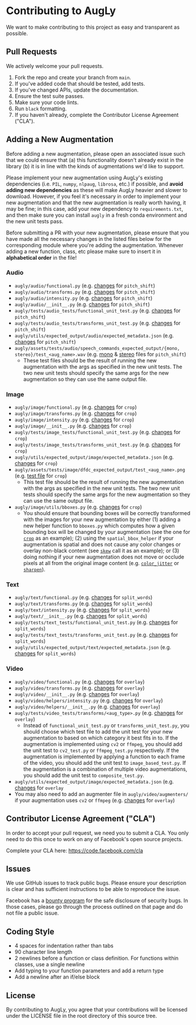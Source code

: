 # Contributing to AugLy
We want to make contributing to this project as easy and transparent as
possible.

## Pull Requests
We actively welcome your pull requests.

1. Fork the repo and create your branch from `main`.
2. If you've added code that should be tested, add tests.
3. If you've changed APIs, update the documentation.
4. Ensure the test suite passes.
5. Make sure your code lints.
6. Run `black` formatting.
7. If you haven't already, complete the Contributor License Agreement ("CLA").

## Adding a New Augmentation

Before adding a new augmentation, please open an associated issue such that we could ensure that (a) this functionality doesn't already exist in the library (b) it is in line with the kinds of augmentations we'd like to support.

Please implement your new augmentation using AugLy's existing dependencies (i.e. `PIL`, `numpy`, `nlpaug`, `librosa`, etc.) if possible, and **avoid adding new dependencies** as these will make AugLy heavier and slower to download. However, if you feel it's necessary in order to implement your new augmentation and that the new augmentation is really worth having, it may be fine; in this case, add your new dependency to `requirements.txt`, and then make sure you can install `augly` in a fresh conda environment and the new unit tests pass.

Before submitting a PR with your new augmentation, please ensure that you have made all the necessary changes in the listed files below for the corresponding module where you're adding the augmentation. Whenever adding a new function, class, etc please make sure to insert it in **alphabetical order** in the file!

### Audio
- `augly/audio/functional.py` (e.g. [changes](https://github.com/facebookresearch/AugLy/blob/main/augly/audio/functional.py#L929-L981) for `pitch_shift`)
- `augly/audio/transforms.py` (e.g. [changes](https://github.com/facebookresearch/AugLy/blob/main/augly/audio/transforms.py#L687-L716) for `pitch_shift`)
- `augly/audio/intensity.py` (e.g. [changes](https://github.com/facebookresearch/AugLy/blob/main/augly/audio/intensity.py#L142-L145) for `pitch_shift`)
- `augly/audio/__init__.py` (e.g. [changes](https://github.com/facebookresearch/AugLy/blob/main/augly/audio/__init__.py#L24) for `pitch_shift`)
- `augly/tests/audio_tests/functional_unit_test.py` (e.g. [changes](https://github.com/facebookresearch/AugLy/blob/main/augly/tests/audio_tests/functional_unit_test.py#L61-L62) for `pitch_shift`)
- `augly/tests/audio_tests/transforms_unit_test.py` (e.g. [changes](https://github.com/facebookresearch/AugLy/blob/main/augly/tests/audio_tests/transforms_unit_test.py#L125-L126) for `pitch_shift`)
- `augly/utils/expected_output/audio/expected_metadata.json` (e.g. [changes](https://github.com/facebookresearch/AugLy/blob/main/augly/utils/expected_output/audio_tests/expected_metadata.json#L515-L540) for `pitch_shift`)
- `augly/assets/tests/audio/speech_commands_expected_output/{mono, stereo}/test_<aug_name>.wav` (e.g. [mono](https://github.com/facebookresearch/AugLy/blob/main/augly/assets/tests/audio/speech_commands_expected_output/mono/test_pitch_shift.wav) & [stereo](https://github.com/facebookresearch/AugLy/blob/main/augly/assets/tests/audio/speech_commands_expected_output/stereo/test_pitch_shift.wav) files for `pitch_shift`)
  - These test files should be the result of running the new augmentation with the args as specified in the new unit tests. The two new unit tests should specify the same args for the new augmentation so they can use the same output file.

### Image
- `augly/image/functional.py` (e.g. [changes](https://github.com/facebookresearch/AugLy/blob/main/augly/image/functional.py#L568-L638) for `crop`)
- `augly/image/transforms.py` (e.g. [changes](https://github.com/facebookresearch/AugLy/blob/main/augly/image/transforms.py#L666-L729) for `crop`)
- `augly/image/intensity.py` (e.g. [changes](https://github.com/facebookresearch/AugLy/blob/main/augly/image/intensity.py#L103-L104) for `crop`)
- `augly/image/__init__.py` (e.g. [changes](https://github.com/facebookresearch/AugLy/blob/main/augly/image/__init__.py#L19) for `crop`)
- `augly/tests/image_tests/functional_unit_test.py` (e.g. [changes](https://github.com/facebookresearch/AugLy/blob/main/augly/tests/image_tests/functional_unit_test.py#L44-L45) for `crop`)
- `augly/tests/image_tests/transforms_unit_test.py` (e.g. [changes](https://github.com/facebookresearch/AugLy/blob/main/augly/tests/image_tests/transforms_unit_test.py#L81-L82) for `crop`)
- `augly/utils/expected_output/image/expected_metadata.json` (e.g. [changes](https://github.com/facebookresearch/AugLy/blob/main/augly/utils/expected_output/image_tests/expected_metadata.json#L192-L209) for `crop`)
- `augly/assets/tests/image/dfdc_expected_output/test_<aug_name>.png` (e.g. [test file](https://github.com/facebookresearch/AugLy/blob/main/augly/assets/tests/image/dfdc_expected_output/test_crop.png) for `crop`)
  - This test file should be the result of running the new augmentation with the args as specified in the new unit tests. The two new unit tests should specify the same args for the new augmentation so they can use the same output file.
- `augly/image/utils/bboxes.py` (e.g. [changes](https://github.com/facebookresearch/AugLy/blob/main/augly/image/utils/bboxes.py#L16-L31) for `crop`)
  - You should ensure that bounding boxes will be correctly transformed with the images for your new augmentation by either (1) adding a new helper function to `bboxes.py` which computes how a given bounding box will be changed by your augmentation (see the one for [`crop`](https://github.com/facebookresearch/AugLy/blob/main/augly/image/utils/bboxes.py#L16-L31) as an example); (2) using the `spatial_bbox_helper` if your augmentation is spatial and does not cause any color changes or overlay non-black content (see [`skew`](https://github.com/facebookresearch/AugLy/blob/main/augly/image/functional.py#L2430) call it as an example); or (3) doing nothing if your new augmentation does not move or occlude pixels at all from the original image content (e.g. [`color_jitter`](https://github.com/facebookresearch/AugLy/blob/main/augly/image/functional.py#L374) or [`sharpen`](https://github.com/facebookresearch/AugLy/blob/main/augly/image/functional.py#L2246)).

### Text
- `augly/text/functional.py` (e.g. [changes](https://github.com/facebookresearch/AugLy/blob/main/augly/text/functional.py#L819-L867) for `split_words`)
- `augly/text/transforms.py` (e.g. [changes](https://github.com/facebookresearch/AugLy/blob/main/augly/text/transforms.py#L972-L1027) for `split_words`)
- `augly/text/intensity.py` (e.g. [changes](https://github.com/facebookresearch/AugLy/blob/main/augly/text/intensity.py#L103-L104) for `split_words`)
- `augly/text/__init__.py` (e.g. [changes](https://github.com/facebookresearch/AugLy/blob/main/augly/text/__init__.py#L25) for `split_words`)
- `augly/tests/text_tests/functional_unit_test.py` (e.g. [changes](https://github.com/facebookresearch/AugLy/blob/main/augly/tests/text_tests/functional_unit_test.py#L445-L463) for `split_words`)
- `augly/tests/text_tests/transforms_unit_test.py` (e.g. [changes](https://github.com/facebookresearch/AugLy/blob/main/augly/tests/text_tests/transforms_unit_test.py#L324-L335) for `split_words`)
- `augly/utils/expected_output/text/expected_metadata.json` (e.g. [changes](https://github.com/facebookresearch/AugLy/blob/main/augly/utils/expected_output/text_tests/expected_metadata.json#L262-L276) for `split_words`)

### Video
- `augly/video/functional.py` (e.g. [changes](https://github.com/facebookresearch/AugLy/blob/main/augly/video/functional.py#L1111-L1179) for `overlay`)
- `augly/video/transforms.py` (e.g. [changes](https://github.com/facebookresearch/AugLy/blob/main/augly/video/transforms.py#L1071-L1137) for `overlay`)
- `augly/video/__init__.py` (e.g. [changes](https://github.com/facebookresearch/AugLy/blob/main/augly/video/__init__.py#L31) for `overlay`)
- `augly/video/helpers/intensity.py` (e.g. [changes](https://github.com/facebookresearch/AugLy/blob/main/augly/video/helpers/intensity.py#L177-L193) for `overlay`)
- `augly/video/helpers/__init__.py` (e.g. [changes](https://github.com/facebookresearch/AugLy/blob/main/augly/video/helpers/__init__.py#L40) for `overlay`)
- `augly/tests/video_tests/transforms/<aug_type>.py` (e.g. [changes](https://github.com/facebookresearch/AugLy/blob/main/augly/tests/video_tests/transforms/ffmpeg_test.py#L96-L98) for `overlay`)
  - Instead of `functional_unit_test.py` or `transforms_unit_test.py`, you should choose which test file to add the unit test for your new augmentation to based on which category it best fits in to. If the augmentation is implemented using `cv2` or `ffmpeg`, you should add the unit test to `cv2_test.py` or `ffmpeg_test.py` respectively. If the augmentation is implemented by applying a function to each frame of the video, you should add the unit test to `image_based_test.py`. If the augmentation is a combination of multiple video augmentations, you should add the unit test to `composite_test.py`.
- `augly/utils/expected_output/image/expected_metadata.json` (e.g. [changes](https://github.com/facebookresearch/AugLy/blob/main/augly/utils/expected_output/video_tests/expected_metadata.json#L691-L721) for `overlay`
- You may also need to add an augmenter file in `augly/video/augmenters/` if your augmentation uses `cv2` or `ffmpeg` (e.g. [changes](https://github.com/facebookresearch/AugLy/blob/main/augly/video/augmenters/ffmpeg/overlay.py) for `overlay`)

## Contributor License Agreement ("CLA")
In order to accept your pull request, we need you to submit a CLA. You only need
to do this once to work on any of Facebook's open source projects.

Complete your CLA here: <https://code.facebook.com/cla>

## Issues
We use GitHub issues to track public bugs. Please ensure your description is
clear and has sufficient instructions to be able to reproduce the issue.

Facebook has a [bounty program](https://www.facebook.com/whitehat/) for the safe
disclosure of security bugs. In those cases, please go through the process
outlined on that page and do not file a public issue.

## Coding Style
* 4 spaces for indentation rather than tabs
* 90 character line length
* 2 newlines before a function or class definition. For functions within classes, use a single newline
* Add typing to your function parameters and add a return type
* Add a newline after an if/else block

## License
By contributing to AugLy, you agree that your contributions will be licensed
under the LICENSE file in the root directory of this source tree.
